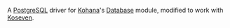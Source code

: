 
A [PostgreSQL] driver for [Kohana]'s [Database] module, modified to work
with [Koseven].

[PostgreSQL]: https://www.postgresql.org/
[Kohana]:     https://kohanaframework.org/
[Database]:   https://github.com/kohana/database
[Koseven]:    https://koseven.dev
